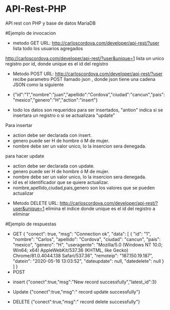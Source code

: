 # API-Rest-PHP
API rest con PHP y base de datos MariaDB

#Ejemplo de invocacion

* metodo GET
URL: http://carloscordova.com/developer/api-rest/?user
lista todo los usuarios agregados

http://carloscordova.com/developer/api-rest/?user&unique=1
lista un unico registro por id, donde unique es el id del registro

* Metodo POST 
URL: http://carloscordova.com/developer/api-rest/?user
recibe parametro POST llamado json , donde json tiene una cadena JSON como la siguiente

-  {"id":"1","nombre":"juan","apellido":"Cordova","ciudad":"cancun","pais":"mexico","genero":"H","action":"insert"}

-  todo los datos son requeridos para ser insertados, "antion" indica si se insertara un registro o si se actualizara "update"

Para insertar
-  action debe ser declarada con insert.
-  genero puede ser H de hombre ó M de mujer.
-  nombre debe ser un valor unico, lo la insercion sera denegada.

para hacer update
-  action debe ser declarada con update.
-  genero puede ser H de hombre ó M de mujer.
-  nombre debe ser un valor unico, lo la insercion sera denegada.
-  id es el identificador que se quiere actualizar.
- nombre,apellido,ciudad,pais,genero son los valores que se pueden actualizar

* Metodo DELETE
URL: http://carloscordova.com/developer/api-rest/?user&unique=1
elimina el indice donde unique es el id del registro a eliminar

#Ejemplo de respuestas
 * GET
 {
  "conect": true,
  "msg": "Connection ok",
  "data": [
    {
      "id": "1",
      "nombre": "Carlos",
      "apellido": "Cordova",
      "ciudad": "cancun",
      "pais": "mexico",
      "genero": "H",
      "useragente": "Mozilla/5.0 (Windows NT 10.0; Win64; x64) AppleWebKit/537.36 (KHTML, like Gecko) Chrome/81.0.4044.138 Safari/537.36",
      "remoteip": "187.150.19.187",
      "datein": "2020-05-16 13:03:52",
      "dateupdate": null,
      "datedelete": null
    }
  ]
}
* POST
- insert
{"conect":true,"msg":"New record  successfully","latest_id":3}

- Update
{"conect":true,"msg":" record update successfully"}

* DELETE
{"conect":true,"msg":" record delete successfully"}





